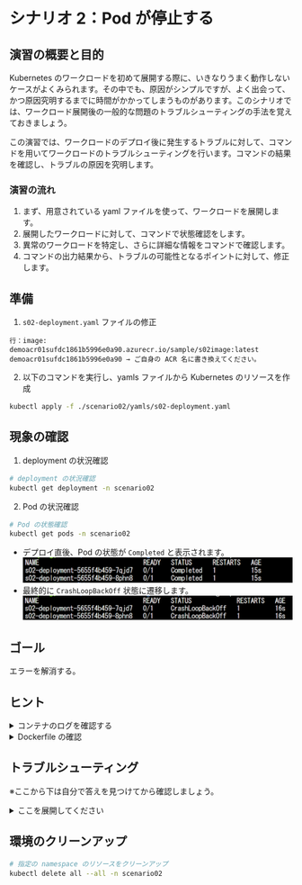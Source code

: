 # シナリオ 2：Pod が停止する

## 演習の概要と目的

Kubernetes のワークロードを初めて展開する際に、いきなりうまく動作しないケースがよくみられます。その中でも、原因がシンプルですが、よく出会って、かつ原因究明するまでに時間がかかってしまうものがあります。このシナリオでは、ワークロード展開後の一般的な問題のトラブルシューティングの手法を覚えておきましょう。

この演習では、ワークロードのデプロイ後に発生するトラブルに対して、コマンドを用いてワークロードのトラブルシューティングを行います。コマンドの結果を確認し、トラブルの原因を究明します。

### 演習の流れ

1. まず、用意されている yaml ファイルを使って、ワークロードを展開します。
2. 展開したワークロードに対して、コマンドで状態確認をします。
3. 異常のワークロードを特定し、さらに詳細な情報をコマンドで確認します。
4. コマンドの出力結果から、トラブルの可能性となるポイントに対して、修正します。

## 準備

1. `s02-deployment.yaml` ファイルの修正
  ```
  行：image: demoacr01sufdc1861b5996e0a90.azurecr.io/sample/s02image:latest
  demoacr01sufdc1861b5996e0a90 → ご自身の ACR 名に書き換えてください。
  ```
2. 以下のコマンドを実行し、yamls ファイルから Kubernetes のリソースを作成
  ```bash
  kubectl apply -f ./scenario02/yamls/s02-deployment.yaml
  ```

## 現象の確認

1. deployment の状況確認
  ```bash
  # deployment の状況確認
  kubectl get deployment -n scenario02
  ```
2. Pod の状況確認
  ```bash
  # Pod の状態確認
  kubectl get pods -n scenario02
  ```
  - デプロイ直後、Pod の状態が `Completed` と表示されます。
  ![](../images/s02-01.png)
  - 最終的に `CrashLoopBackOff` 状態に遷移します。
  ![](../images/s02-02.png)

## ゴール
エラーを解消する。

## ヒント

<details>
    <summary>コンテナのログを確認する</summary>

+ Pod の状態を出力して、状態の遷移を確認します。
  + `Complete` 状態は、コンテナが実行しているプロセスが正常終了したことを意味します。
  + 常時起動のコンテナのプロセスは終了しないプロセスにする必要があります。
+ Pod の詳細情報を確認してみます。
  + コンテナの再起動が数回発生しています。
+ Pod の状態とログを確認します。
  ```bash
  # Pod の詳細情報確認
  # kubectl describe pods <pod名> -n scenario01
  # 例)
  kubectl describe pods sampleapp-fd4d45b84-2nxb5 -n scenario02

  # Pod の Log の確認
  # kubectl logs <Pod 名> -f ※ -f を付けることでリアルタイムにログを見ることができます。
  # 例)
  kubectl logs sampleapp-fd4d45b84-2nxb5 -f -n scenario02
  ```
+ コンテナのプロセスの起動コマンドは `/app/dumb-init npm start` です。
  + Dockerfile を確認して、イメージはどういう風にプロセスを起動しているかを確認します。
  + コンテナ イメージの `Dockerfile` は `./scenario02/Dockerfiles/Dockerfile` です。
    + Dockerfile の `CMD` でコマンドを実行します。

</details>

<details>
    <summary>Dockerfile の確認</summary>

- `./scenario02/Dockerfiles/Dockerfile` を開き、コンテナの起動プロセスを確認します。

</details>

## トラブルシューティング

※ここから下は自分で答えを見つけてから確認しましょう。

<details>
    <summary>ここを展開してください</summary>

### トラブルについて

- トラブル原因：Pod の停止の原因はコンテナ プロセスの終了によるものです。
- `kubectl describe` コマンド結果例 (抜粋)：
  ```
  Events:
    Type     Reason     Age                From               Message
    ----     ------     ----               ----               -------
    Normal   Scheduled  59s                default-scheduler  Successfully assigned scenario02/s02-deployment-6b5b996589-4m7l4 to aks-agentpool-32430097-vmss000000
    Normal   Pulled     56s                kubelet            Successfully pulled image "demoacr01sufdc1861b5996e0a90.azurecr.io/sample/demoimage:latest" in 2.526956824s
    Normal   Pulled     53s                kubelet            Successfully pulled image "demoacr01sufdc1861b5996e0a90.azurecr.io/sample/demoimage:latest" in 235.475677ms
    Normal   Pulled     39s                kubelet            Successfully pulled image "demoacr01sufdc1861b5996e0a90.azurecr.io/sample/demoimage:latest" in 323.72726ms
    Normal   Created    12s (x4 over 55s)  kubelet            Created container s02-container
    Normal   Started    12s (x4 over 54s)  kubelet            Started container s02-container
    Normal   Pulling    12s (x4 over 59s)  kubelet            Pulling image "demoacr01sufdc1861b5996e0a90.azurecr.io/sample/demoimage:latest"
    Normal   Pulled     12s                kubelet            Successfully pulled image "demoacr01sufdc1861b5996e0a90.azurecr.io/sample/demoimage:latest" in 156.354651ms
    Warning  BackOff    11s (x5 over 52s)  kubelet            Back-off restarting failed container
  ```
- トラブル箇所：`./scenario02/Dockerfiles/Dockerfile` ファイルの起動 プロセス
  - ENTRYPOINT/CMD：コマンドでメイン プロセスを起動します。このプロセスが終了するにつれ、コンテナも終了してしまいますので、プロセスが終了しないようにする必要があります。
  - プロセス完了：本シナリオでは、プロセスを実行完了するものにして、例を挙げさせていただいたのですが、実際にエラーなどの原因で終了する可能性もあります。
- 修復方法：
  1. `./scenario02/yamls/s02-deployment.yaml` ファイルを修正
    - プロセス起動する設定 `spec.template.spec.containers[].command` を追加
      ```yaml
      apiVersion: apps/v1
      kind: Deployment
      metadata:
        name: s02-deployment
        namespace: scenario02
        labels:
          app: s02-app
      spec:
        replicas: 2
        selector:
          matchLabels:
            app: s02-app
        template:
          metadata:
            labels:
              app: s02-app
          spec:
            containers:
            - name: s02-container
              image: demoacr01sufdc1861b5996e0a90.azurecr.io/sample/s02image:latest
              command: [ "/app/dumb-init", "npm", "start" ]  # この行を追加
              ports:
              - containerPort: 80
      ```
  2. 以下のコマンドで deployment を再デプロイします。
    ```bash
    kubectl apply -f ./scenario02/yamls/s02-deployment.yaml
    ```
  3. Pod が `Running` 状態になっていることを確認します。

※ Dockerfile にプロセス起動のコマンドを追加し、イメージをリビルドする方法でも修復が可能です。

### コンテナのプロセスについての解説

コンテナは Pod の中にあります。1つの Pod は基本コンテナ1つを格納することが望ましいです。（サイドカー構成の特例もあります）
コンテナは基本プロセスが動いていることが前提となります。プロセスが終了してしまうと、コンテナも終了します。
そのため、常時起動の Pod には、必ずずっと動き続けるプロセスが必要になります。
プロセスがエラーで中止してしまったり、そもそもメインプロセスが存在しない場合、Pod が停止することになります。

そのほか、注意点としては、コンテナ起動する時に、メイン プロセスは PID 1 のプロセスをさせたほうが良いです。
原因としては、PID 1 のプロセスはシグナル(終了信号など)を受け付けない仕様になっています。
Kubernetes の安全停止のしくみは、シグナルで実現しているので、シグナルを受け付けないことは、いきなりPod が強制停止してしまうことになります。
※ Kubernetes の安全停止：シグナルを受け付けてから強制停止まで、デフォルト30秒の余裕があります。

</details>

## 環境のクリーンアップ

```bash
# 指定の namespace のリソースをクリーンアップ
kubectl delete all --all -n scenario02
```